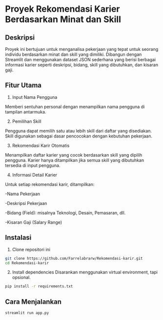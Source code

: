 # Proyek Rekomendasi Karier Berdasarkan Minat dan Skill

## Deskripsi
Proyek ini bertujuan untuk menganalisa pekerjaan yang tepat untuk seorang individu
berdasarkan minat dan skill yang dimiliki. Dibangun dengan Streamlit dan menggunakan dataset JSON sederhana yang berisi berbagai informasi karier seperti deskripsi, bidang, skill yang dibutuhkan, dan kisaran gaji.

## Fitur Utama
1. Input Nama Pengguna
   
Memberi sentuhan personal dengan menampilkan nama pengguna di tampilan antarmuka.

2. Pemilihan Skill
   
Pengguna dapat memilih satu atau lebih skill dari daftar yang disediakan.
Skill digunakan sebagai dasar pencocokan dengan kebutuhan pekerjaan.

3. Rekomendasi Karir Otomatis
   
Menampilkan daftar karier yang cocok berdasarkan skill yang dipilih pengguna.
Karier hanya ditampilkan jika semua skill yang dibutuhkan tersedia di input pengguna.

4. Informasi Detail Karier
   
Untuk setiap rekomendasi karir, ditampilkan:

-Nama Pekerjaan

-Deskripsi Pekerjaan

-Bidang (Field): misalnya Teknologi, Desain, Pemasaran, dll.

-Kisaran Gaji (Salary Range)

## Instalasi
1. Clone repositori ini
```bash
git clone https://github.com/Farrelabrarw/Rekomendasi-karir.git
cd Rekomendasi-karir
```
2. Install dependencies
Disarankan menggunakan virtual environment, tapi opsional.
```bash
pip install -r requirements.txt
```
## Cara Menjalankan
```bash
streamlit run app.py
```
